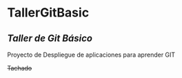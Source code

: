 # **TallerGitBasic**

## *Taller de Git Básico*

Proyecto de Despliegue de aplicaciones para aprender GIT

~~Tachado~~
